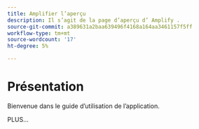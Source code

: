 ```yaml
---
title: Amplifier l’aperçu
description: Il s’agit de la page d’aperçu d’ Amplify .
source-git-commit: a389631a2baa639496f4168a164aa3461157f5ff
workflow-type: tm+mt
source-wordcount: '17'
ht-degree: 5%

---
```



# Présentation

Bienvenue dans le guide d’utilisation de l’application.

PLUS...

<!--
This is the landing page of the user guide. It should be the first list item in the TOC.md file.

See other user landing pages to get ideas.
-->
